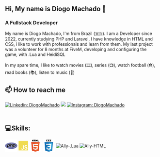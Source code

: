 ## Hi, My name is Diogo Machado 👋

<h3> A Fullstack Developer</h3>
My name is Diogo Machado, I'm from Brazil (🇧🇷). I am a Developer since 2022, currently studying PHP and Laravel, I have knowledge in HTML and CSS, i like to work with professionals and learn from them.
My last project was a volunteer for 8 months at FiveM, developing and configuring the game, with .Lua and HeidiSQL
<br></br>
In my spare time, I like to watch movies (🎞️), series (📺), watch football (⚽️), read books (📚), listen to music (🎵)


## 📫 How to reach me
[![Linkedin: DiogoMachado](https://www.vectorlogo.zone/logos/linkedin/linkedin-ar21.svg)](www.linkedin.com/in/DiogoMachado-DM)
<a href = "mailto:diogomachadocmb@gmail.com"><img src="https://www.vectorlogo.zone/logos/gmail/gmail-ar21.svg" target="_blank"></a>
[![Instagram: DiogoMachado](https://www.vectorlogo.zone/logos/instagram/instagram-ar21.svg)](https://www.instagram.com/diogomachado_021/)

## <br>💻Skills:</br>

<div  style="display: inline_block">
  <img align="center" alt="Ally-PHP" height="40" width="40" src="https://raw.githubusercontent.com/devicons/devicon/master/icons/php/php-original.svg" />
  <img align="center" alt="Ally-Js" height="32" width="32" src="https://raw.githubusercontent.com/devicons/devicon/master/icons/javascript/javascript-plain.svg">
  <img align="center" alt="Ally-HTML5" height="40" width="40" src="https://raw.githubusercontent.com/devicons/devicon/master/icons/html5/html5-original-wordmark.svg" /> 
  <img align="center" alt="Ally-CSS" height="40" width="40" src="https://raw.githubusercontent.com/devicons/devicon/master/icons/css3/css3-original-wordmark.svg">
  <img align="center" alt="Ally-.Lua" height="40" width="40" src="https://www.vectorlogo.zone/logos/lua/lua-icon.svg"/>
  <img align="center" alt="Ally-HTML" height="40" width="40" src="https://www.vectorlogo.zone/logos/mariadb/mariadb-icon.svg">
</div>

